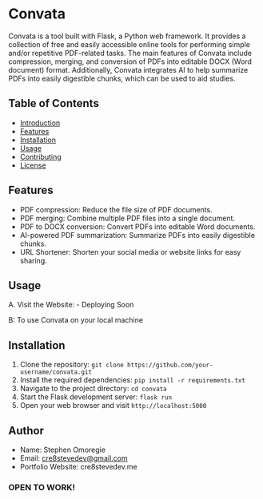 # Convata

Convata is a tool built with Flask, a Python web framework. It provides a collection of free and easily accessible online tools for performing simple and/or repetitive PDF-related tasks. The main features of Convata include compression, merging, and conversion of PDFs into editable DOCX (Word document) format. Additionally, Convata integrates AI to help summarize PDFs into easily digestible chunks, which can be used to aid studies.

## Table of Contents

- [Introduction](#convata)
- [Features](#features)
- [Installation](#installation)
- [Usage](#usage)
- [Contributing](#contributing)
- [License](#license)

## Features

- PDF compression: Reduce the file size of PDF documents.
- PDF merging: Combine multiple PDF files into a single document.
- PDF to DOCX conversion: Convert PDFs into editable Word documents.
- AI-powered PDF summarization: Summarize PDFs into easily digestible chunks.
- URL Shortener: Shorten your social media or website links for easy sharing.

## Usage

A. Visit the Website: - Deploying Soon

B: To use Convata on your local machine

## Installation

1. Clone the repository: `git clone https://github.com/your-username/convata.git`
2. Install the required dependencies: `pip install -r requirements.txt`
3. Navigate to the project directory: `cd convata`
4. Start the Flask development server: `flask run`
5. Open your web browser and visit `http://localhost:5000`

## Author

- Name: Stephen Omoregie
- Email: cre8stevedev@gmail.com
- Portfolio Website: cre8stevedev.me

### OPEN TO WORK!
